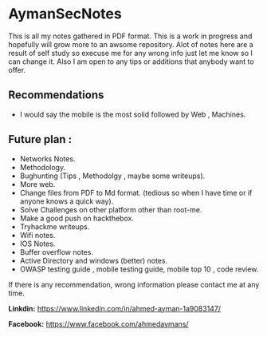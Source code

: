# AymanSecNotes

This is all my notes gathered in PDF format. This is a work in progress and hopefully will grow more to an awsome repository. Alot of notes here are a result of self study so execuse me for any wrong info just let me know so I can change it. Also I am open to any tips or additions that anybody want to offer.

## Recommendations

* I would say the mobile is the most solid followed by Web , Machines.

## Future plan :

* Networks Notes.
* Methodology.
* Bughunting (Tips , Methodolgy , maybe some writeups).
* More web.
* Change files from PDF to Md format. (tedious so when I have time or if anyone knows a quick way).
* Solve Challenges on other platform other than root-me.
* Make a good push on hackthebox.
* Tryhackme writeups.
* Wifi notes.
* IOS Notes.
* Buffer overflow notes.
* Active Directory and windows (better) notes.
* OWASP testing guide , mobile testing guide, mobile top 10 , code review.

If there is any recommendation, wrong information please contact me at any time.

**Linkdin:** https://www.linkedin.com/in/ahmed-ayman-1a9083147/

**Facebook:** https://www.facebook.com/ahmedaymans/

